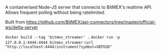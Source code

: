 A containerised Node-JS server that connects to BitMEX's realtime API.  Allows frequent polling without being ratelimited.

Built from https://github.com/BitMEX/api-connectors/tree/master/official-ws/delta-server

`docker build --tag 'bitmex_streamer' .`
`docker run -p 127.0.0.1:4444:4444 bitmex_streamer`
`curl "http://localhost:4444/instrument?symbol=XBTUSD"`

